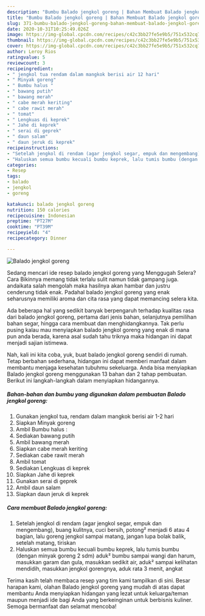 ```yaml
---
description: "Bumbu Balado jengkol goreng | Bahan Membuat Balado jengkol goreng Yang Bikin Ngiler"
title: "Bumbu Balado jengkol goreng | Bahan Membuat Balado jengkol goreng Yang Bikin Ngiler"
slug: 371-bumbu-balado-jengkol-goreng-bahan-membuat-balado-jengkol-goreng-yang-bikin-ngiler
date: 2020-10-31T10:25:49.026Z
image: https://img-global.cpcdn.com/recipes/c42c3bb27fe5e9b5/751x532cq70/balado-jengkol-goreng-foto-resep-utama.jpg
thumbnail: https://img-global.cpcdn.com/recipes/c42c3bb27fe5e9b5/751x532cq70/balado-jengkol-goreng-foto-resep-utama.jpg
cover: https://img-global.cpcdn.com/recipes/c42c3bb27fe5e9b5/751x532cq70/balado-jengkol-goreng-foto-resep-utama.jpg
author: Leroy Rios
ratingvalue: 5
reviewcount: 3
recipeingredient:
- " jengkol tua rendam dalam mangkok berisi air 12 hari"
- " Minyak goreng"
- " Bumbu halus "
- " bawang putih"
- " bawang merah"
- " cabe merah keriting"
- " cabe rawit merah"
- " tomat"
- " Lengkuas di keprek"
- " Jahe di keprek"
- " serai di geprek"
- " daun salam"
- " daun jeruk di keprek"
recipeinstructions:
- "Setelah jengkol di rendam (agar jengkol segar, empuk dan mengembang), buang kulitnya, cuci bersih, potong² menjadi 6 atau 4 bagian, lalu goreng jengkol sampai matang, jangan lupa bolak balik, setelah matang, tiriskan"
- "Haluskan semua bumbu kecuali bumbu keprek, lalu tumis bumbu (dengan minyak goreng 2 sdm) aduk² bumbu sampai wangi dan harum, masukkan garam dan gula, masukkan sedikit air, aduk² sampai kelihatan mendidih, masukkan jengkol gorengnya, aduk rata 3 menit, angkat"
categories:
- Resep
tags:
- balado
- jengkol
- goreng

katakunci: balado jengkol goreng 
nutrition: 150 calories
recipecuisine: Indonesian
preptime: "PT27M"
cooktime: "PT39M"
recipeyield: "4"
recipecategory: Dinner

---
```



![Balado jengkol goreng](https://img-global.cpcdn.com/recipes/c42c3bb27fe5e9b5/751x532cq70/balado-jengkol-goreng-foto-resep-utama.jpg)

Sedang mencari ide resep balado jengkol goreng yang Menggugah Selera? Cara Bikinnya memang tidak terlalu sulit namun tidak gampang juga. andaikata salah mengolah maka hasilnya akan hambar dan justru cenderung tidak enak. Padahal balado jengkol goreng yang enak seharusnya memiliki aroma dan cita rasa yang dapat memancing selera kita.

Ada beberapa hal yang sedikit banyak berpengaruh terhadap kualitas rasa dari balado jengkol goreng, pertama dari jenis bahan, selanjutnya pemilihan bahan segar, hingga cara membuat dan menghidangkannya. Tak perlu pusing kalau mau menyiapkan balado jengkol goreng yang enak di mana pun anda berada, karena asal sudah tahu triknya maka hidangan ini dapat menjadi sajian istimewa.




Nah, kali ini kita coba, yuk, buat balado jengkol goreng sendiri di rumah. Tetap berbahan sederhana, hidangan ini dapat memberi manfaat dalam membantu menjaga kesehatan tubuhmu sekeluarga. Anda bisa menyiapkan Balado jengkol goreng menggunakan 13 bahan dan 2 tahap pembuatan. Berikut ini langkah-langkah dalam menyiapkan hidangannya.

<!--inarticleads1-->

##### Bahan-bahan dan bumbu yang digunakan dalam pembuatan Balado jengkol goreng:

1. Gunakan  jengkol tua, rendam dalam mangkok berisi air 1-2 hari
1. Siapkan  Minyak goreng
1. Ambil  Bumbu halus :
1. Sediakan  bawang putih
1. Ambil  bawang merah
1. Siapkan  cabe merah keriting
1. Sediakan  cabe rawit merah
1. Ambil  tomat
1. Sediakan  Lengkuas di keprek
1. Siapkan  Jahe di keprek
1. Gunakan  serai di geprek
1. Ambil  daun salam
1. Siapkan  daun jeruk di keprek




<!--inarticleads2-->

##### Cara membuat Balado jengkol goreng:

1. Setelah jengkol di rendam (agar jengkol segar, empuk dan mengembang), buang kulitnya, cuci bersih, potong² menjadi 6 atau 4 bagian, lalu goreng jengkol sampai matang, jangan lupa bolak balik, setelah matang, tiriskan
1. Haluskan semua bumbu kecuali bumbu keprek, lalu tumis bumbu (dengan minyak goreng 2 sdm) aduk² bumbu sampai wangi dan harum, masukkan garam dan gula, masukkan sedikit air, aduk² sampai kelihatan mendidih, masukkan jengkol gorengnya, aduk rata 3 menit, angkat




Terima kasih telah membaca resep yang tim kami tampilkan di sini. Besar harapan kami, olahan Balado jengkol goreng yang mudah di atas dapat membantu Anda menyiapkan hidangan yang lezat untuk keluarga/teman maupun menjadi ide bagi Anda yang berkeinginan untuk berbisnis kuliner. Semoga bermanfaat dan selamat mencoba!
